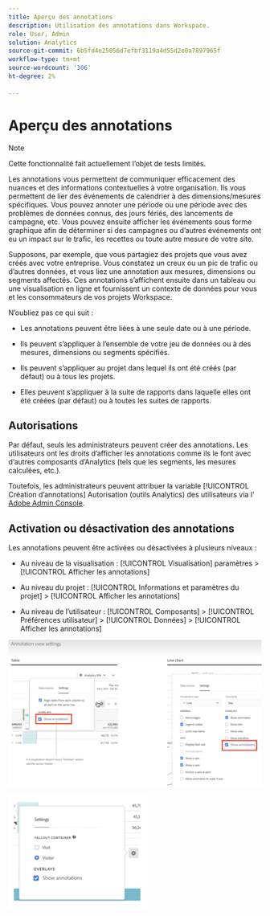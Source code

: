 ```yaml
---
title: Aperçu des annotations
description: Utilisation des annotations dans Workspace.
role: User, Admin
solution: Analytics
source-git-commit: 6b5fd4e25056d7efbf3119a4d55d2e0a7897965f
workflow-type: tm+mt
source-wordcount: '306'
ht-degree: 2%

---
```


# Aperçu des annotations

>[!NOTE]
>
>Cette fonctionnalité fait actuellement l’objet de tests limités.

Les annotations vous permettent de communiquer efficacement des nuances et des informations contextuelles à votre organisation. Ils vous permettent de lier des événements de calendrier à des dimensions/mesures spécifiques. Vous pouvez annoter une période ou une période avec des problèmes de données connus, des jours fériés, des lancements de campagne, etc. Vous pouvez ensuite afficher les événements sous forme graphique afin de déterminer si des campagnes ou d’autres événements ont eu un impact sur le trafic, les recettes ou toute autre mesure de votre site.

Supposons, par exemple, que vous partagiez des projets que vous avez créés avec votre entreprise. Vous constatez un creux ou un pic de trafic ou d’autres données, et vous liez une annotation aux mesures, dimensions ou segments affectés. Ces annotations s’affichent ensuite dans un tableau ou une visualisation en ligne et fournissent un contexte de données pour vous et les consommateurs de vos projets Workspace.

N’oubliez pas ce qui suit :

* Les annotations peuvent être liées à une seule date ou à une période.

* Ils peuvent s’appliquer à l’ensemble de votre jeu de données ou à des mesures, dimensions ou segments spécifiés.

* Ils peuvent s’appliquer au projet dans lequel ils ont été créés (par défaut) ou à tous les projets.

* Elles peuvent s’appliquer à la suite de rapports dans laquelle elles ont été créées (par défaut) ou à toutes les suites de rapports.

## Autorisations

Par défaut, seuls les administrateurs peuvent créer des annotations. Les utilisateurs ont les droits d’afficher les annotations comme ils le font avec d’autres composants d’Analytics (tels que les segments, les mesures calculées, etc.).

Toutefois, les administrateurs peuvent attribuer la variable [!UICONTROL Création d’annotations] Autorisation (outils Analytics) des utilisateurs via l’ [Adobe Admin Console](https://experienceleague.adobe.com/docs/analytics/admin/admin-console/permissions/analytics-tools.html?lang=en).

## Activation ou désactivation des annotations

Les annotations peuvent être activées ou désactivées à plusieurs niveaux :

* Au niveau de la visualisation : [!UICONTROL Visualisation] paramètres > [!UICONTROL Afficher les annotations]

* Au niveau du projet : [!UICONTROL Informations et paramètres du projet] > [!UICONTROL Afficher les annotations]

* Au niveau de l’utilisateur : [!UICONTROL Composants] > [!UICONTROL Préférences utilisateur] > [!UICONTROL Données] > [!UICONTROL Afficher les annotations]

![](assets/show-ann.png)

![](assets/show-ann2.png)